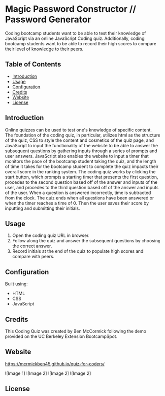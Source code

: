 # Magic Password Constructor // Password Generator

Coding bootcamp students want to be able to test their knowledge of JavaScript via an online JavaScript Coding quiz. Additionally, coding bootcamp students want to be able to record their high scores to compare their level of knowledge to their peers. 

## Table of Contents

- [Introduction](#introduction)
- [Usage](#usage)
- [Configuration](#configuration)
- [Credits](#credits)
- [Website](#website)
- [License](#license)

## Introduction

Online quizzes can be used to test one's knowledge of specific content. The foundation of the coding quiz, in particular, utilizes html as the structure of the quiz, CSS to style the content and cosmetics of the quiz page, and JavaScript to input the functionality of the website to be able to answer the subsequent questions by gathering inputs through a series of prompts and user answers. JavaScript also enables the website to input a timer that monitors the pace of the bootcamp student taking the quiz, and the length of time it takes for the bootcamp student to complete the quiz impacts their overall score in the ranking system. The coding quiz works by clicking the start button, which prompts a starting timer that presents the first question, procedes to the second question based off of the answer and inputs of the user, and procedes to the third question based off of the answer and inputs of the user. When a question is answered incorrectly, time is subtracted from the clock. The quiz ends when all questions have been answered or when the timer reaches a time of 0. Then the user saves their score by inputting and submitting their initials. 

## Usage
1. Open the coding quiz URL in browser.
2. Follow along the quiz and answer the subsequent questions by choosing the correct answer. 
3. Record initials at the end of the quiz to populate high scores and compare with peers. 

## Configuration
Built using:
- HTML
- CSS
- JavaScript

## Credits 

This Coding Quiz was created by Ben McCormick following the demo provided on the UC Berkeley Extension BootcampSpot. 

## Website
https://mcrmickben45.github.io/quiz-for-coders/

![Image 1]
![Image 2]
![Image 2]
![Image 2]

## License